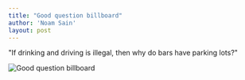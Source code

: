 ```yaml
---
title: "Good question billboard"
author: 'Noam Sain'
layout: post
---
```


"If drinking and driving is illegal, then why do bars have parking lots?"

![Good question billboard](https://4.bp.blogspot.com/_8aN4krk1nsk/S235L4PhB8I/AAAAAAAAAYM/G9BsKZoFWX0/s1600/image-20.jpg "Good question billboard")
